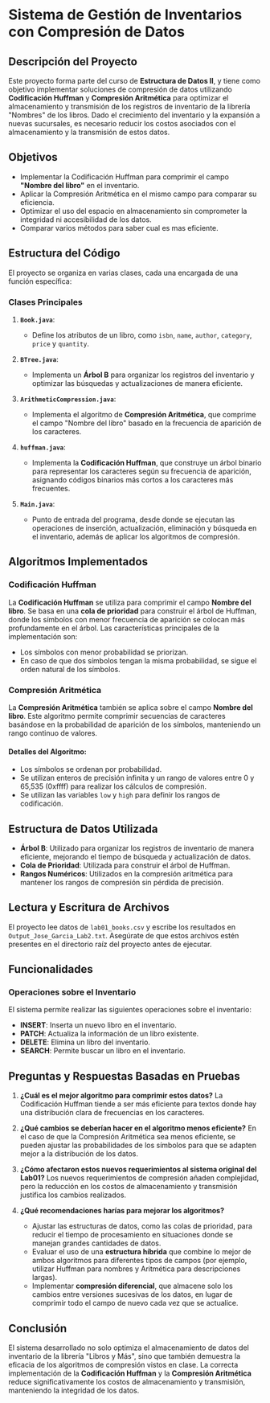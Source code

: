 
# Sistema de Gestión de Inventarios con Compresión de Datos

## Descripción del Proyecto

Este proyecto forma parte del curso de **Estructura de Datos II**, y tiene como objetivo implementar soluciones de compresión de datos utilizando **Codificación Huffman** y **Compresión Aritmética** para optimizar el almacenamiento y transmisión de los registros de inventario de la librería "Nombres" de los libros. Dado el crecimiento del inventario y la expansión a nuevas sucursales, es necesario reducir los costos asociados con el almacenamiento y la transmisión de estos datos.

## Objetivos

- Implementar la Codificación Huffman para comprimir el campo **"Nombre del libro"** en el inventario.
- Aplicar la Compresión Aritmética en el mismo campo para comparar su eficiencia.
- Optimizar el uso del espacio en almacenamiento sin comprometer la integridad ni accesibilidad de los datos.
- Comparar varios métodos para saber cual es mas eficiente.

## Estructura del Código

El proyecto se organiza en varias clases, cada una encargada de una función específica:

### Clases Principales

1. **`Book.java`**:
   - Define los atributos de un libro, como `isbn`, `name`, `author`, `category`, `price` y `quantity`.

2. **`BTree.java`**:
   - Implementa un **Árbol B** para organizar los registros del inventario y optimizar las búsquedas y actualizaciones de manera eficiente.

3. **`ArithmeticCompression.java`**:
   - Implementa el algoritmo de **Compresión Aritmética**, que comprime el campo "Nombre del libro" basado en la frecuencia de aparición de los caracteres.

4. **`huffman.java`**:
   - Implementa la **Codificación Huffman**, que construye un árbol binario para representar los caracteres según su frecuencia de aparición, asignando códigos binarios más cortos a los caracteres más frecuentes.

5. **`Main.java`**:
   - Punto de entrada del programa, desde donde se ejecutan las operaciones de inserción, actualización, eliminación y búsqueda en el inventario, además de aplicar los algoritmos de compresión.

## Algoritmos Implementados

### Codificación Huffman

La **Codificación Huffman** se utiliza para comprimir el campo **Nombre del libro**. Se basa en una **cola de prioridad** para construir el árbol de Huffman, donde los símbolos con menor frecuencia de aparición se colocan más profundamente en el árbol. Las características principales de la implementación son:

- Los símbolos con menor probabilidad se priorizan.
- En caso de que dos símbolos tengan la misma probabilidad, se sigue el orden natural de los símbolos.

### Compresión Aritmética

La **Compresión Aritmética** también se aplica sobre el campo **Nombre del libro**. Este algoritmo permite comprimir secuencias de caracteres basándose en la probabilidad de aparición de los símbolos, manteniendo un rango continuo de valores.

#### Detalles del Algoritmo:

- Los símbolos se ordenan por probabilidad.
- Se utilizan enteros de precisión infinita y un rango de valores entre 0 y 65,535 (0xffff) para realizar los cálculos de compresión.
- Se utilizan las variables `low` y `high` para definir los rangos de codificación.

## Estructura de Datos Utilizada

- **Árbol B**: Utilizado para organizar los registros de inventario de manera eficiente, mejorando el tiempo de búsqueda y actualización de datos.
- **Cola de Prioridad**: Utilizada para construir el árbol de Huffman.
- **Rangos Numéricos**: Utilizados en la compresión aritmética para mantener los rangos de compresión sin pérdida de precisión.

## Lectura y Escritura de Archivos

El proyecto lee datos de `lab01_books.csv` y escribe los resultados en `Output_Jose_Garcia_Lab2.txt`. Asegúrate de que estos archivos estén presentes en el directorio raíz del proyecto antes de ejecutar.

## Funcionalidades

### Operaciones sobre el Inventario

El sistema permite realizar las siguientes operaciones sobre el inventario:

- **INSERT**: Inserta un nuevo libro en el inventario.
- **PATCH**: Actualiza la información de un libro existente.
- **DELETE**: Elimina un libro del inventario.
- **SEARCH**: Permite buscar un libro en el inventario.

## Preguntas y Respuestas Basadas en Pruebas

1. **¿Cuál es el mejor algoritmo para comprimir estos datos?**
   La Codificación Huffman tiende a ser más eficiente para textos donde hay una distribución clara de frecuencias en los caracteres.

2. **¿Qué cambios se deberían hacer en el algoritmo menos eficiente?**
   En el caso de que la Compresión Aritmética sea menos eficiente, se pueden ajustar las probabilidades de los símbolos para que se adapten mejor a la distribución de los datos.

3. **¿Cómo afectaron estos nuevos requerimientos al sistema original del Lab01?**
   Los nuevos requerimientos de compresión añaden complejidad, pero la reducción en los costos de almacenamiento y transmisión justifica los cambios realizados.

4. **¿Qué recomendaciones harías para mejorar los algoritmos?**
   - Ajustar las estructuras de datos, como las colas de prioridad, para reducir el tiempo de procesamiento en situaciones donde se manejan grandes cantidades de datos.
   - Evaluar el uso de una **estructura híbrida** que combine lo mejor de ambos algoritmos para diferentes tipos de campos (por ejemplo, utilizar Huffman para nombres y Aritmética para descripciones largas).
   - Implementar **compresión diferencial**, que almacene solo los cambios entre versiones sucesivas de los datos, en lugar de comprimir todo el campo de nuevo cada vez que se actualice.

## Conclusión

El sistema desarrollado no solo optimiza el almacenamiento de datos del inventario de la librería "Libros y Más", sino que también demuestra la eficacia de los algoritmos de compresión vistos en clase. La correcta implementación de la **Codificación Huffman** y la **Compresión Aritmética** reduce significativamente los costos de almacenamiento y transmisión, manteniendo la integridad de los datos.

